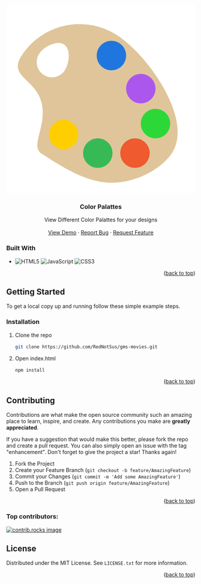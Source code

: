 <a id="readme-top"></a>

<!-- PROJECT LOGO -->
<br />
<div align="center">
  <a href="https://movies.ch3n.cc">
    <img src="assets/logo.png" alt="Logo">
  </a>

<h3 align="center">Color Palattes</h3>

  <p align="center">
    View Different Color Palattes for your designs
    <br />
    <br />
    <a href="https://colors.ch3n.cc">View Demo</a>
    ·
    <a href="https://github.com/RedNotSus/gms-movies/issues">Report Bug</a>
    ·
    <a href="https://github.com/RedNotSus/gms-movies/issues">Request Feature</a>
  </p>
</div>

### Built With

- ![HTML5](https://img.shields.io/badge/html5-%23E34F26.svg?style=for-the-badge&logo=html5&logoColor=white)
  ![JavaScript](https://img.shields.io/badge/javascript-%23323330.svg?style=for-the-badge&logo=javascript&logoColor=%23F7DF1E) ![CSS3](https://img.shields.io/badge/css3-%231572B6.svg?style=for-the-badge&logo=css3&logoColor=white)

<p align="right">(<a href="#readme-top">back to top</a>)</p>

<!-- GETTING STARTED -->

## Getting Started

To get a local copy up and running follow these simple example steps.

### Installation

1. Clone the repo
   ```sh
   git clone https://github.com/RedNotSus/gms-movies.git
   ```
2. Open index.html
   ```sh
   npm install
   ```

<p align="right">(<a href="#readme-top">back to top</a>)</p>

## Contributing

Contributions are what make the open source community such an amazing place to learn, inspire, and create. Any contributions you make are **greatly appreciated**.

If you have a suggestion that would make this better, please fork the repo and create a pull request. You can also simply open an issue with the tag "enhancement".
Don't forget to give the project a star! Thanks again!

1. Fork the Project
2. Create your Feature Branch (`git checkout -b feature/AmazingFeature`)
3. Commit your Changes (`git commit -m 'Add some AmazingFeature'`)
4. Push to the Branch (`git push origin feature/AmazingFeature`)
5. Open a Pull Request

<p align="right">(<a href="#readme-top">back to top</a>)</p>

### Top contributors:

<a href="https://github.com/rednotsus/gms-movies/graphs/contributors">
  <img src="https://contrib.rocks/image?repo=rednotsus/gms-movies" alt="contrib.rocks image" />
</a>

<!-- LICENSE -->

## License

Distributed under the MIT License. See `LICENSE.txt` for more information.

<p align="right">(<a href="#readme-top">back to top</a>)</p>

